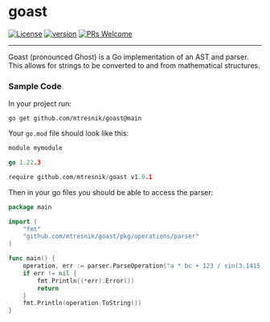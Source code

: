 # goast
[![License](https://img.shields.io/badge/License-Apache_2.0-blue.svg)](https://github.com/mtresnik/math/blob/main/LICENSE)
[![version](https://img.shields.io/badge/version-1.0.1-blue)](https://github.com/mtresnik/goast/releases/tag/v1.0.1)
[![PRs Welcome](https://img.shields.io/badge/PRs-welcome-green.svg?style=flat-square)](https://makeapullrequest.com)
<hr>

Goast (pronounced Ghost) is a Go implementation of an AST and parser. This allows for strings to be converted to and from mathematical structures.


### Sample Code

In your project run:
```
go get github.com/mtresnik/goast@main
```

Your `go.mod` file should look like this:
```go 
module mymodule

go 1.22.3

require github.com/mtresnik/goast v1.0.1
```


Then in your go files you should be able to access the parser:
```go 
package main

import (
	"fmt"
	"github.com/mtresnik/goast/pkg/operations/parser"
)

func main() {
	operation, err := parser.ParseOperation("a * bc + 123 / sin(3.1415 * n) ^ log_(2, 8) - e")
	if err != nil {
		fmt.Println((*err).Error())
		return
	}
	fmt.Println(operation.ToString())
}
```